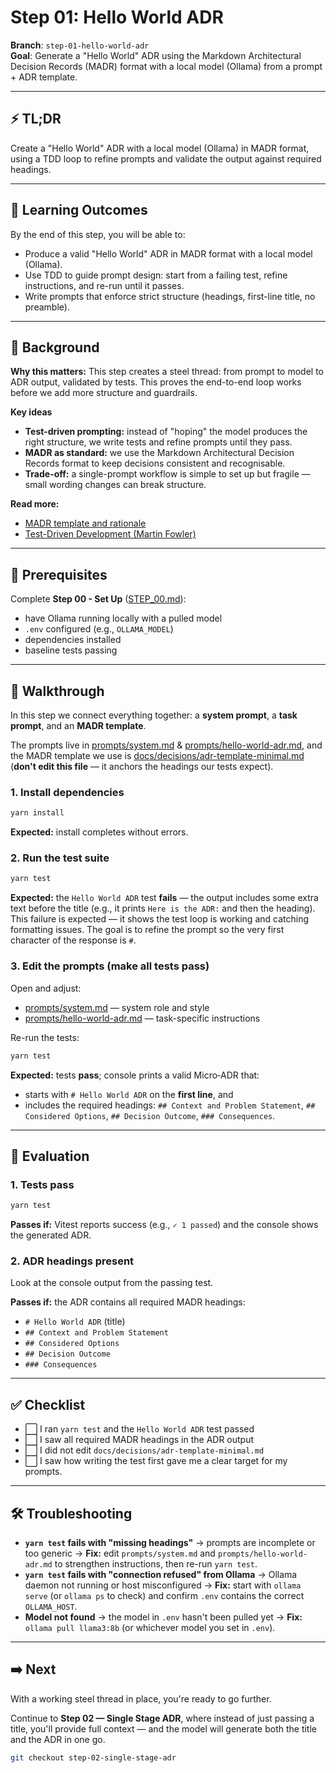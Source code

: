 # Step 01: Hello World ADR

**Branch**: `step-01-hello-world-adr`  
**Goal**: Generate a "Hello World" ADR using the Markdown Architectural Decision Records (MADR) format with a local
model (Ollama) from a prompt + ADR template.

---

## ⚡ TL;DR

Create a "Hello World" ADR with a local model (Ollama) in MADR format, using a TDD loop to refine prompts and validate
the output against required headings.

---

## 🎯 Learning Outcomes

By the end of this step, you will be able to:

- Produce a valid "Hello World" ADR in MADR format with a local model (Ollama).
- Use TDD to guide prompt design: start from a failing test, refine instructions, and re-run until it passes.
- Write prompts that enforce strict structure (headings, first-line title, no preamble).

---

## 🧠 Background

**Why this matters:** This step creates a steel thread: from prompt to model to ADR output, validated by tests. This
proves the end-to-end loop works before we add more structure and guardrails.

**Key ideas**

- **Test-driven prompting:** instead of "hoping" the model produces the right structure, we write tests and refine
  prompts until they pass.
- **MADR as standard:** we use the Markdown Architectural Decision Records format to keep decisions consistent and
  recognisable.
- **Trade-off:** a single-prompt workflow is simple to set up but fragile — small wording changes can break structure.

**Read more:**

- [MADR template and rationale](https://adr.github.io/madr/)
- [Test-Driven Development (Martin Fowler)](https://martinfowler.com/bliki/TestDrivenDevelopment.html)

---

## 🔑 Prerequisites

Complete **Step 00 - Set Up** ([STEP_00.md](./STEP_00.md)):

- have Ollama running locally with a pulled model
- `.env` configured (e.g., `OLLAMA_MODEL`)
- dependencies installed
- baseline tests passing

---

## 🧭 Walkthrough

In this step we connect everything together: a **system prompt**, a **task prompt**, and an **MADR template**.

The prompts live in [prompts/system.md](./prompts/system.md) &
[prompts/hello-world-adr.md](./prompts/hello-world-adr.md), and the MADR template we use is
[docs/decisions/adr-template-minimal.md](./docs/decisions/adr-template-minimal.md) (**don't edit this file** — it
anchors the headings our tests expect).

### 1. Install dependencies

```bash
yarn install
```

**Expected:** install completes without errors.

### 2. Run the test suite

```bash
yarn test
```

**Expected:** the `Hello World ADR` test **fails** — the output includes some extra text before the title (e.g., it
prints `Here is the ADR:` and then the heading). This failure is expected — it shows the test loop is working and
catching formatting issues. The goal is to refine the prompt so the very first character of the response is `#`.

### 3. Edit the prompts (make all tests pass)

Open and adjust:

- [prompts/system.md](./prompts/system.md) — system role and style
- [prompts/hello-world-adr.md](./prompts/hello-world-adr.md) — task-specific instructions

Re-run the tests:

```bash
yarn test
```

**Expected:** tests **pass**; console prints a valid Micro‑ADR that:

- starts with `# Hello World ADR` on the **first line**, and
- includes the required headings: `## Context and Problem Statement`, `## Considered Options`, `## Decision Outcome`,
  `### Consequences`.

---

## 🧪 Evaluation

### 1. Tests pass

```bash
yarn test
```

**Passes if:** Vitest reports success (e.g., `✓ 1 passed`) and the console shows the generated ADR.

### 2. ADR headings present

Look at the console output from the passing test.

**Passes if:** the ADR contains all required MADR headings:

- `# Hello World ADR` (title)
- `## Context and Problem Statement`
- `## Considered Options`
- `## Decision Outcome`
- `### Consequences`

---

## ✅ Checklist

- ⬜ I ran `yarn test` and the `Hello World ADR` test passed
- ⬜ I saw all required MADR headings in the ADR output
- ⬜ I did not edit `docs/decisions/adr-template-minimal.md`
- ⬜ I saw how writing the test first gave me a clear target for my prompts.

---

## 🛠️ Troubleshooting

- **`yarn test` fails with "missing headings"** → prompts are incomplete or too generic → **Fix:** edit
  `prompts/system.md` and `prompts/hello-world-adr.md` to strengthen instructions, then re-run `yarn test`.
- **`yarn test` fails with "connection refused" from Ollama** → Ollama daemon not running or host misconfigured →
  **Fix:** start with `ollama serve` (or `ollama ps` to check) and confirm `.env` contains the correct `OLLAMA_HOST`.
- **Model not found** → the model in `.env` hasn't been pulled yet → **Fix:** `ollama pull llama3:8b` (or whichever
  model you set in `.env`).

---

## ➡️ Next

With a working steel thread in place, you're ready to go further.

Continue to **Step 02 — Single Stage ADR**, where instead of just passing a title, you'll provide full context — and the
model will generate both the title and the ADR in one go.

```bash
git checkout step-02-single-stage-adr
```
